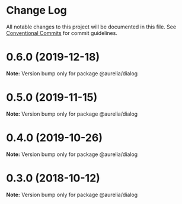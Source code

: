 # Change Log

All notable changes to this project will be documented in this file.
See [Conventional Commits](https://conventionalcommits.org) for commit guidelines.

<a name="0.6.0"></a>
# 0.6.0 (2019-12-18)

**Note:** Version bump only for package @aurelia/dialog

<a name="0.5.0"></a>
# 0.5.0 (2019-11-15)

**Note:** Version bump only for package @aurelia/dialog

<a name="0.4.0"></a>
# 0.4.0 (2019-10-26)

**Note:** Version bump only for package @aurelia/dialog

<a name="0.3.0"></a>
# 0.3.0 (2018-10-12)

**Note:** Version bump only for package @aurelia/dialog

